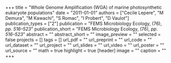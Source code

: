+++
title = "Whole Genome Amplification (WGA) of marine photosynthetic eukaryote populations"
date = "2011-01-01"
authors = ["Cecile Lepere", "M Demura", "M Kawachi", "S Romac", "I Probert", "D Vaulot"]
publication_types = ["2"]
publication = "FEMS Microbiology Ecology, (76), _pp. 516–523_"
publication_short = "FEMS Microbiology Ecology, (76), _pp. 516–523_"
abstract = ""
abstract_short = ""
image_preview = ""
selected = false
projects = []
tags = []
url_pdf = ""
url_preprint = ""
url_code = ""
url_dataset = ""
url_project = ""
url_slides = ""
url_video = ""
url_poster = ""
url_source = ""
math = true
highlight = true
[header]
image = ""
caption = ""
+++
